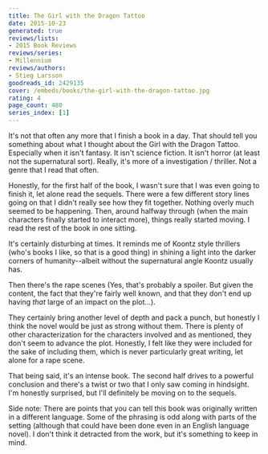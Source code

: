 ```yaml
---
title: The Girl with the Dragon Tattoo
date: 2015-10-23
generated: true
reviews/lists:
- 2015 Book Reviews
reviews/series:
- Millennium
reviews/authors:
- Stieg Larsson
goodreads_id: 2429135
cover: /embeds/books/the-girl-with-the-dragon-tattoo.jpg
rating: 4
page_count: 480
series_index: [1]
---
```

It's not that often any more that I finish a book in a day. That should tell you something about what I thought about the Girl with the Dragon Tattoo. Especially when it isn't fantasy. It isn't science fiction. It isn't horror (at least not the supernatural sort). Really, it's more of a investigation / thriller. Not a genre that I read that often.  

Honestly, for the first half of the book, I wasn't sure that I was even going to finish it, let alone read the sequels. There were a few different story lines going on that I didn't really see how they fit together. Nothing overly much seemed to be happening. Then, around halfway through (when the main characters finally started to interact more), things really started moving. I read the rest of the book in one sitting.  

<!--more-->

It's certainly disturbing at times. It reminds me of Koontz style thrillers (who's books I like, so that is a good thing) in shining a light into the darker corners of humanity--albeit without the supernatural angle Koontz usually has.  

Then there's the rape scenes (Yes, that's probably a spoiler. But given the content, the fact that they're fairly well known, and that they don't end up having _that_ large of an impact on the plot...).  

They certainly bring another level of depth and pack a punch, but honestly I think the novel would be just as strong without them. There is plenty of other characterization for the characters involved and as mentioned, they don't seem to advance the plot. Honestly, I felt like they were included for the sake of including them, which is never particularly great writing, let alone for a rape scene.  

That being said, it's an intense book. The second half drives to a powerful conclusion and there's a twist or two that I only saw coming in hindsight. I'm honestly surprised, but I'll definitely be moving on to the sequels.  

Side note: There are points that you can tell this book was originally written in a different language. Some of the phrasing is odd along with parts of the setting (although that could have been done even in an English language novel). I don't think it detracted from the work, but it's something to keep in mind.